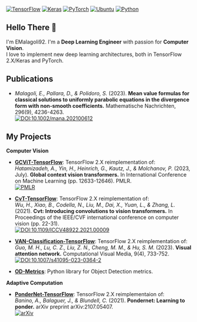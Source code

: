 [![TensorFlow](https://img.shields.io/badge/TensorFlow-%23FF6F00.svg?style=for-the-badge&logo=TensorFlow&logoColor=white)](https://www.tensorflow.org/)
[![Keras](https://img.shields.io/badge/Keras-%23D00000.svg?style=for-the-badge&logo=Keras&logoColor=white)](https://keras.io/)
[![PyTorch](https://img.shields.io/badge/PyTorch-EE4C2C?style=for-the-badge&logo=pytorch&logoColor=white)](https://pytorch.org/)
[![Ubuntu](https://img.shields.io/badge/Ubuntu-E95420?style=for-the-badge&logo=ubuntu&logoColor=white&color=blueviolet)](https://ubuntu.com/)
[![Python](https://img.shields.io/badge/python-3670A0?style=for-the-badge&logo=python&logoColor=ffdd54)](https://www.python.org/)

## Hello There 👋 
I'm EMalagoli92. I'm a **Deep Learning Engineer** with passion for **Computer Vision**.\
I love to implement new deep learning architectures, both in TensorFlow 2.X/Keras and PyTorch.

## Publications
- *Malagoli, E., Pallara, D., & Polidoro, S.* (2023). **Mean value formulas for classical solutions to uniformly parabolic equations in the divergence form with non‐smooth coefficients.** Mathematische Nachrichten, 296(9), 4236-4263.\
[![DOI:10.1002/mana.202100612](https://zenodo.org/badge/DOI/10.1002/mana.202100612.svg)](https://doi.org/10.1002/mana.202100612)

## My Projects
**Computer Vision**
- [**GCViT-TensorFlow**](https://github.com/EMalagoli92/GCViT-TensorFlow): TensorFlow 2.X reimplementation of:\
 *Hatamizadeh, A., Yin, H., Heinrich, G., Kautz, J., & Molchanov, P.* (2023, July). **Global context vision transformers.** In International Conference on Machine Learning (pp. 12633-12646). PMLR.\
  [![PMLR](https://img.shields.io/badge/PMLR-202%3A12633--12646-blue)](https://proceedings.mlr.press/v202/hatamizadeh23a.html)

- [**CvT-TensorFlow**](https://github.com/EMalagoli92/CvT-TensorFlow): TensorFlow 2.X reimplementation of:\
  *Wu, H., Xiao, B., Codella, N., Liu, M., Dai, X., Yuan, L., & Zhang, L.* (2021). **Cvt: Introducing convolutions to vision transformers.** In Proceedings of the IEEE/CVF international conference on computer vision (pp. 22-31).\
  [![DOI:10.1109/ICCV48922.2021.00009](https://zenodo.org/badge/DOI/10.1109/ICCV48922.2021.00009.svg)](https://doi.org/10.1109/ICCV48922.2021.00009)
- [**VAN-Classification-TensorFlow**](https://github.com/EMalagoli92/VAN-Classification-TensorFlow): TensorFlow 2.X reimplementation of:\
  *Guo, M. H., Lu, C. Z., Liu, Z. N., Cheng, M. M., & Hu, S. M.* (2023). **Visual attention network.** Computational Visual Media, 9(4), 733-752.\
  [![DOI:10.1007/s41095-023-0364-2](https://zenodo.org/badge/DOI/10.1007/s41095-023-0364-2.svg)](https://doi.org/10.1007/s41095-023-0364-2)
- [**OD-Metrics**](https://github.com/EMalagoli92/OD-Metrics): Python library for Object Detection metrics.

**Adaptive Computation**
- [**PonderNet-TensorFlow**](https://github.com/EMalagoli92/PonderNet-TensorFlow): TensorFlow 2.X reimplementaion of:\
  *Banino, A., Balaguer, J., & Blundell, C.* (2021). **Pondernet: Learning to ponder.** arXiv preprint arXiv:2107.05407.\
  [![arXiv](https://img.shields.io/badge/arXiv-2107.05407-b31b1b)](https://arxiv.org/abs/2107.05407)
